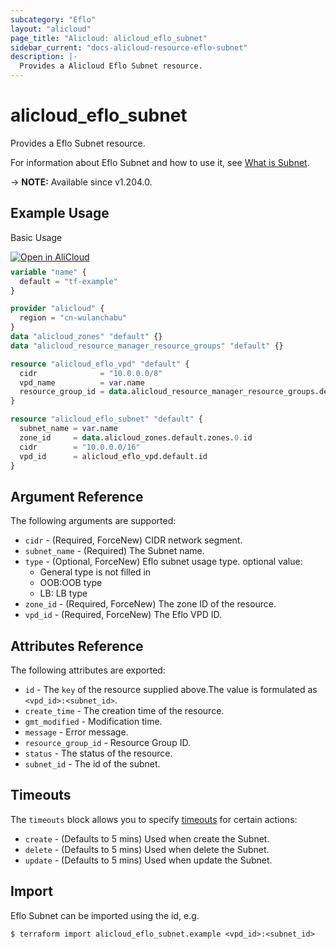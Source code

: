```yaml
---
subcategory: "Eflo"
layout: "alicloud"
page_title: "Alicloud: alicloud_eflo_subnet"
sidebar_current: "docs-alicloud-resource-eflo-subnet"
description: |-
  Provides a Alicloud Eflo Subnet resource.
---
```


# alicloud_eflo_subnet

Provides a Eflo Subnet resource.

For information about Eflo Subnet and how to use it, see [What is Subnet](https://www.alibabacloud.com/help/en/pai/user-guide/overview-of-intelligent-computing-lingjun).

-> **NOTE:** Available since v1.204.0.

## Example Usage

Basic Usage

<div style="display: block;margin-bottom: 40px;"><div class="oics-button" style="float: right;position: absolute;margin-bottom: 10px;">
  <a href="https://api.aliyun.com/terraform?resource=alicloud_eflo_subnet&exampleId=19e968f8-f184-41fc-f07f-b70cac556a686e99beff&activeTab=example&spm=docs.r.eflo_subnet.0.19e968f8f1&intl_lang=EN_US" target="_blank">
    <img alt="Open in AliCloud" src="https://img.alicdn.com/imgextra/i1/O1CN01hjjqXv1uYUlY56FyX_!!6000000006049-55-tps-254-36.svg" style="max-height: 44px; max-width: 100%;">
  </a>
</div></div>

```terraform
variable "name" {
  default = "tf-example"
}

provider "alicloud" {
  region = "cn-wulanchabu"
}
data "alicloud_zones" "default" {}
data "alicloud_resource_manager_resource_groups" "default" {}

resource "alicloud_eflo_vpd" "default" {
  cidr              = "10.0.0.0/8"
  vpd_name          = var.name
  resource_group_id = data.alicloud_resource_manager_resource_groups.default.groups.0.id
}

resource "alicloud_eflo_subnet" "default" {
  subnet_name = var.name
  zone_id     = data.alicloud_zones.default.zones.0.id
  cidr        = "10.0.0.0/16"
  vpd_id      = alicloud_eflo_vpd.default.id
}
```

## Argument Reference

The following arguments are supported:
* `cidr` - (Required, ForceNew) CIDR network segment.
* `subnet_name` - (Required) The Subnet name.
* `type` - (Optional, ForceNew) Eflo subnet usage type. optional value:
  - General type is not filled in
  - OOB:OOB type
  - LB: LB type
* `zone_id` - (Required, ForceNew) The zone ID  of the resource.
* `vpd_id` - (Required, ForceNew) The Eflo VPD ID.


## Attributes Reference

The following attributes are exported:
* `id` - The `key` of the resource supplied above.The value is formulated as `<vpd_id>:<subnet_id>`.
* `create_time` - The creation time of the resource.
* `gmt_modified` - Modification time.
* `message` - Error message.
* `resource_group_id` - Resource Group ID.
* `status` - The status of the resource.
* `subnet_id` - The id of the subnet.

## Timeouts

The `timeouts` block allows you to specify [timeouts](https://www.terraform.io/docs/configuration-0-11/resources.html#timeouts) for certain actions:
* `create` - (Defaults to 5 mins) Used when create the Subnet.
* `delete` - (Defaults to 5 mins) Used when delete the Subnet.
* `update` - (Defaults to 5 mins) Used when update the Subnet.

## Import

Eflo Subnet can be imported using the id, e.g.

```shell
$ terraform import alicloud_eflo_subnet.example <vpd_id>:<subnet_id>
```